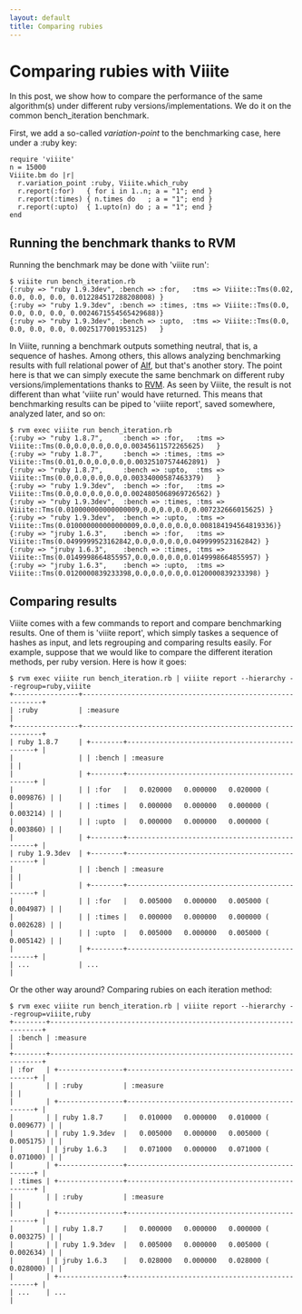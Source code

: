 ```yaml
---
layout: default
title: Comparing rubies
---
```

# Comparing rubies with Viiite

In this post, we show how to compare the performance of the same algorithm(s) under different ruby versions/implementations. We do it on the common bench_iteration benchmark.

First, we add a so-called *variation-point* to the benchmarking case, here under a :ruby key:

    require 'viiite'
    n = 15000
    Viiite.bm do |r|
      r.variation_point :ruby, Viiite.which_ruby
      r.report(:for)   { for i in 1..n; a = "1"; end }
      r.report(:times) { n.times do   ; a = "1"; end }
      r.report(:upto)  { 1.upto(n) do ; a = "1"; end }
    end

## Running the benchmark thanks to RVM 

Running the benchmark may be done with 'viiite run':

    $ viiite run bench_iteration.rb
    {:ruby => "ruby 1.9.3dev", :bench => :for,   :tms => Viiite::Tms(0.02, 0.0, 0.0, 0.0, 0.012284517288208008) }
    {:ruby => "ruby 1.9.3dev", :bench => :times, :tms => Viiite::Tms(0.0,  0.0, 0.0, 0.0, 0.0024671554565429688)}
    {:ruby => "ruby 1.9.3dev", :bench => :upto,  :tms => Viiite::Tms(0.0,  0.0, 0.0, 0.0, 0.0025177001953125)   }

In Viiite, running a benchmark outputs something neutral, that is, a sequence of hashes. Among others, this allows analyzing benchmarking results with full relational power of [Alf](http://blambeau.github.com/alf), but that's another story. The point here is that we can simply execute the same benchmark on different ruby versions/implementations thanks to [RVM](http://beginrescueend.com/rvm/install/). As seen by Viiite, the result is not different than what 'viiite run' would have returned. This means that benchmarking results can be piped to 'viiite report', saved somewhere, analyzed later, and so on:

    $ rvm exec viiite run bench_iteration.rb
    {:ruby => "ruby 1.8.7",     :bench => :for,   :tms => Viiite::Tms(0.0,0.0,0.0,0.0,0.00345611572265625)   }
    {:ruby => "ruby 1.8.7",     :bench => :times, :tms => Viiite::Tms(0.01,0.0,0.0,0.0,0.00325107574462891)  }
    {:ruby => "ruby 1.8.7",     :bench => :upto,  :tms => Viiite::Tms(0.0,0.0,0.0,0.0,0.00334000587463379)   }
    {:ruby => "ruby 1.9.3dev",  :bench => :for,   :tms => Viiite::Tms(0.0,0.0,0.0,0.0,0.0024805068969726562) }
    {:ruby => "ruby 1.9.3dev",  :bench => :times, :tms => Viiite::Tms(0.010000000000000009,0.0,0.0,0.0,0.007232666015625) }
    {:ruby => "ruby 1.9.3dev",  :bench => :upto,  :tms => Viiite::Tms(0.010000000000000009,0.0,0.0,0.0,0.008184194564819336)}
    {:ruby => "jruby 1.6.3",    :bench => :for,   :tms => Viiite::Tms(0.0499999523162842,0.0,0.0,0.0,0.0499999523162842) }
    {:ruby => "jruby 1.6.3",    :bench => :times, :tms => Viiite::Tms(0.0149998664855957,0.0,0.0,0.0,0.0149998664855957) }
    {:ruby => "jruby 1.6.3",    :bench => :upto,  :tms => Viiite::Tms(0.0120000839233398,0.0,0.0,0.0,0.0120000839233398) }

## Comparing results

Viiite comes with a few commands to report and compare benchmarking results. One of them is 'viiite report', which simply taskes a sequence of hashes as input, and lets regrouping and comparing results easily. For example, suppose that we would like to compare the different iteration methods, per ruby version. Here is how it goes:

    $ rvm exec viiite run bench_iteration.rb | viiite report --hierarchy --regroup=ruby,viiite
    +----------------+------------------------------------------------------------+
    | :ruby          | :measure                                                   |
    +----------------+------------------------------------------------------------+
    | ruby 1.8.7     | +--------+-----------------------------------------------+ |
    |                | | :bench | :measure                                      | |
    |                | +--------+-----------------------------------------------+ |
    |                | | :for   |   0.020000   0.000000   0.020000 (  0.009876) | |
    |                | | :times |   0.000000   0.000000   0.000000 (  0.003214) | |
    |                | | :upto  |   0.000000   0.000000   0.000000 (  0.003860) | |
    |                | +--------+-----------------------------------------------+ |
    | ruby 1.9.3dev  | +--------+-----------------------------------------------+ |
    |                | | :bench | :measure                                      | |
    |                | +--------+-----------------------------------------------+ |
    |                | | :for   |   0.005000   0.000000   0.005000 (  0.004987) | |
    |                | | :times |   0.000000   0.000000   0.000000 (  0.002628) | |
    |                | | :upto  |   0.005000   0.000000   0.005000 (  0.005142) | |
    |                | +--------+-----------------------------------------------+ |
    | ...            | ...                                                        |

Or the other way around? Comparing rubies on each iteration method:

    $ rvm exec viiite run bench_iteration.rb | viiite report --hierarchy --regroup=viiite,ruby
    +--------+--------------------------------------------------------------------+
    | :bench | :measure                                                           |
    +--------+--------------------------------------------------------------------+
    | :for   | +----------------+-----------------------------------------------+ |
    |        | | :ruby          | :measure                                      | |
    |        | +----------------+-----------------------------------------------+ |
    |        | | ruby 1.8.7     |   0.010000   0.000000   0.010000 (  0.009677) | |
    |        | | ruby 1.9.3dev  |   0.005000   0.000000   0.005000 (  0.005175) | |
    |        | | jruby 1.6.3    |   0.071000   0.000000   0.071000 (  0.071000) | |
    |        | +----------------+-----------------------------------------------+ |
    | :times | +----------------+-----------------------------------------------+ |
    |        | | :ruby          | :measure                                      | |
    |        | +----------------+-----------------------------------------------+ |
    |        | | ruby 1.8.7     |   0.000000   0.000000   0.000000 (  0.003275) | |
    |        | | ruby 1.9.3dev  |   0.005000   0.000000   0.005000 (  0.002634) | |
    |        | | jruby 1.6.3    |   0.028000   0.000000   0.028000 (  0.028000) | |
    |        | +----------------+-----------------------------------------------+ |
    | ...    | ...                                                                |

